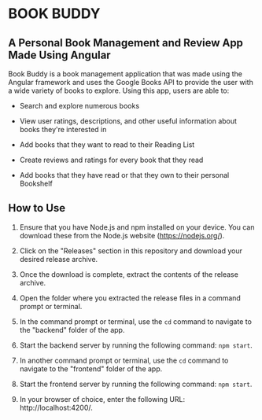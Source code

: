 # BOOK BUDDY 
## A Personal Book Management and Review App Made Using Angular

Book Buddy is a book management application that was made using the Angular framework and uses the Google Books API to provide the user with a wide variety of books to explore. Using this app, users are able to:

* Search and explore numerous books

* View user ratings, descriptions, and other useful information about books they're interested in

* Add books that they want to read to their Reading List

* Create reviews and ratings for every book that they read

* Add books that they have read or that they own to their personal Bookshelf


## How to Use

1. Ensure that you have Node.js and npm installed on your device. You can download these from the Node.js website (https://nodejs.org/).

2. Click on the "Releases" section in this repository and download your desired release archive.

3. Once the download is complete, extract the contents of the release archive.

4. Open the folder where you extracted the release files in a command prompt or terminal.

5. In the command prompt or terminal, use the `cd` command to navigate to the "backend" folder of the app.

6. Start the backend server by running the following command: `npm start`.

7. In another command prompt or terminal, use the `cd` command to navigate to the "frontend" folder of the app.

8. Start the frontend server by running the following command: `npm start`.

9. In your browser of choice, enter the following URL: http://localhost:4200/.